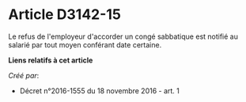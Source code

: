 # Article D3142-15

Le refus de l'employeur d'accorder un congé sabbatique est notifié au salarié par tout moyen conférant date certaine.

**Liens relatifs à cet article**

_Créé par_:

  - Décret n°2016-1555 du 18 novembre 2016 - art. 1
